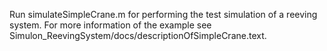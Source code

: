 Run simulateSimpleCrane.m for performing the test simulation of a reeving system. For more information of the example see Simulon_ReevingSystem/docs/descriptionOfSimpleCrane.text.
